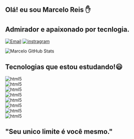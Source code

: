 ## Olá! eu sou Marcelo Reis ✋


## Admirador e apaixonado por tecnlogia.


[![Email](https://img.shields.io/badge/Gmail-D14836?style=for-the-badge&logo=gmail&logoColor=white)](mrenanreis@gmail.com)
[![instragram](https://img.shields.io/badge/Instagram-E4405F?style=for-the-badge&logo=instagram&logoColor=white)](https://www.instagram.com/_marcelo_reis/)

![Marcelo GitHub Stats](https://github-readme-stats.vercel.app/api?username=Re1sMarcelo&show_icons=true&theme=dracula)


## Tecnologias que estou estudando!😃

<div style="display: inline_block">
    <img alig="center" alt = "html5" src="https://img.shields.io/badge/HTML5-E34F26?style=for-the-badge&logo=html5&logoColor=white" />
</div> 
<div style="display: inline_block">
    <img alig = "center" alt = "html5" src="https://img.shields.io/badge/C-00599C?style=for-the-badge&logo=c&logoColor=white" />
</div>
<div style="display: inline_block">
    <img alig = "center" alt = "html5" src="https://img.shields.io/badge/JavaScript-F7DF1E?style=for-the-badge&logo=javascript&logoColor=black"  />
</div>
<div style="display: inline_block">
    <img alig = "center" alt = "html5" src="https://img.shields.io/badge/CSS3-1572B6?style=for-the-badge&logo=css3&logoColor=white" />
</div>
<div style="display: inline_block">
    <img alig = "center" alt = "html5" src="https://img.shields.io/badge/Python-3776AB?style=for-the-badge&logo=python&logoColor=white" />

<div style="display: inline_block">
    <img align = "center" alt = "html5" src="https://img.shields.io/badge/MySQL-00000F?style=for-the-badge&logo=mysql&logoColor=white" />
</div>

</div>
<div style="display: inline_block">
    <img alig = "center" alt = "html5" src="https://img.shields.io/badge/MongoDB-4EA94B?style=for-the-badge&logo=mongodb&logoColor=white" />
</div>
<div style="display: inline_block">
    <img alig = "center" alt = "html5" src="https://img.shields.io/badge/Node.js-43853D?style=for-the-badge&logo=node.js&logoColor=white" />
</div>




## "Seu unico limite é você mesmo."
